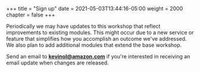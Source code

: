 +++
title = "Sign up"
date = 2021-05-03T13:44:16-05:00
weight = 2000
chapter = false
+++

Periodically we may have updates to this workshop that reflect improvements to existing modules. This might occur due to a new service or feature that simplifies how you accomplish an outcome we've addressed. We also plan to add additional modules that extend the base workshop.

Send an email to **kevinol@amazon.com** if you're interested in receiving an email update when changes are released.
